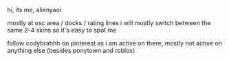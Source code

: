 hi, its me, alienyaoi

mostly at osc area / docks / rating lines
i will mostly switch between the same 2-4 skins so it's easy to spot me

follow codybrahhh on pinterest as i am active on there, mostly not active on anything else (besides ponytown and roblox)

